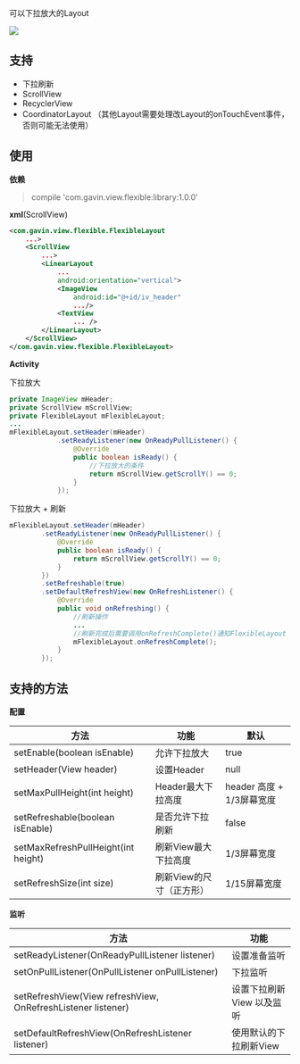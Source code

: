 可以下拉放大的Layout

![](https://upload-images.jianshu.io/upload_images/1638147-1d8b8b96141f3a71.gif?imageMogr2/auto-orient/strip)

## 支持
- 下拉刷新
- ScrollView
- RecyclerView
- CoordinatorLayout
（其他Layout需要处理改Layout的onTouchEvent事件，否则可能无法使用）

## 使用

**依赖**

> compile 'com.gavin.view.flexible:library:1.0.0'

**xml**(ScrollView)

```xml
<com.gavin.view.flexible.FlexibleLayout
    ...>
    <ScrollView
        ...>
        <LinearLayout
            ...
            android:orientation="vertical">
            <ImageView
                android:id="@+id/iv_header"
                .../>
            <TextView
                ... />
        </LinearLayout>
    </ScrollView>
</com.gavin.view.flexible.FlexibleLayout>
```

**Activity**

下拉放大

```java
private ImageView mHeader;
private ScrollView mScrollView;
private FlexibleLayout mFlexibleLayout;
...
mFlexibleLayout.setHeader(mHeader)
            .setReadyListener(new OnReadyPullListener() {
                @Override
                public boolean isReady() {
                    //下拉放大的条件
                    return mScrollView.getScrollY() == 0;
                }
            });
```

下拉放大 + 刷新

```java
mFlexibleLayout.setHeader(mHeader)
        .setReadyListener(new OnReadyPullListener() {
            @Override
            public boolean isReady() {
                return mScrollView.getScrollY() == 0;
            }
        })
        .setRefreshable(true)
        .setDefaultRefreshView(new OnRefreshListener() {
            @Override
            public void onRefreshing() {
                //刷新操作
                ...
                //刷新完成后需要调用onRefreshComplete()通知FlexibleLayout
                mFlexibleLayout.onRefreshComplete();
            }
        });
```

## 支持的方法

**配置**

|方法 | 功能 | 默认 |
| - | - | - |
| setEnable(boolean isEnable) | 允许下拉放大 | true |
| setHeader(View header) | 设置Header | null |
| setMaxPullHeight(int height) | Header最大下拉高度 | header 高度 + 1/3屏幕宽度 |
| setRefreshable(boolean isEnable) | 是否允许下拉刷新 | false |
| setMaxRefreshPullHeight(int height) | 刷新View最大下拉高度 | 1/3屏幕宽度 |
| setRefreshSize(int size) | 刷新View的尺寸（正方形）| 1/15屏幕宽度 |


**监听**

|方法 | 功能 |
| - | - |
| setReadyListener(OnReadyPullListener listener) | 设置准备监听 |
| setOnPullListener(OnPullListener onPullListener) | 下拉监听 |
| setRefreshView(View refreshView, OnRefreshListener listener) | 设置下拉刷新View 以及监听 |
| setDefaultRefreshView(OnRefreshListener listener) | 使用默认的下拉刷新View |
